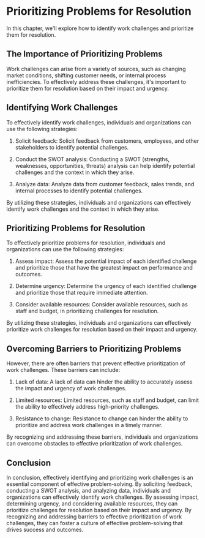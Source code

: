 Prioritizing Problems for Resolution
============================================================================

In this chapter, we'll explore how to identify work challenges and prioritize them for resolution.

The Importance of Prioritizing Problems
---------------------------------------

Work challenges can arise from a variety of sources, such as changing market conditions, shifting customer needs, or internal process inefficiencies. To effectively address these challenges, it's important to prioritize them for resolution based on their impact and urgency.

Identifying Work Challenges
---------------------------

To effectively identify work challenges, individuals and organizations can use the following strategies:

1. Solicit feedback: Solicit feedback from customers, employees, and other stakeholders to identify potential challenges.

2. Conduct the SWOT analysis: Conducting a SWOT (strengths, weaknesses, opportunities, threats) analysis can help identify potential challenges and the context in which they arise.

3. Analyze data: Analyze data from customer feedback, sales trends, and internal processes to identify potential challenges.

By utilizing these strategies, individuals and organizations can effectively identify work challenges and the context in which they arise.

Prioritizing Problems for Resolution
------------------------------------

To effectively prioritize problems for resolution, individuals and organizations can use the following strategies:

1. Assess impact: Assess the potential impact of each identified challenge and prioritize those that have the greatest impact on performance and outcomes.

2. Determine urgency: Determine the urgency of each identified challenge and prioritize those that require immediate attention.

3. Consider available resources: Consider available resources, such as staff and budget, in prioritizing challenges for resolution.

By utilizing these strategies, individuals and organizations can effectively prioritize work challenges for resolution based on their impact and urgency.

Overcoming Barriers to Prioritizing Problems
--------------------------------------------

However, there are often barriers that prevent effective prioritization of work challenges. These barriers can include:

1. Lack of data: A lack of data can hinder the ability to accurately assess the impact and urgency of work challenges.

2. Limited resources: Limited resources, such as staff and budget, can limit the ability to effectively address high-priority challenges.

3. Resistance to change: Resistance to change can hinder the ability to prioritize and address work challenges in a timely manner.

By recognizing and addressing these barriers, individuals and organizations can overcome obstacles to effective prioritization of work challenges.

Conclusion
----------

In conclusion, effectively identifying and prioritizing work challenges is an essential component of effective problem-solving. By soliciting feedback, conducting a SWOT analysis, and analyzing data, individuals and organizations can effectively identify work challenges. By assessing impact, determining urgency, and considering available resources, they can prioritize challenges for resolution based on their impact and urgency. By recognizing and addressing barriers to effective prioritization of work challenges, they can foster a culture of effective problem-solving that drives success and outcomes.
